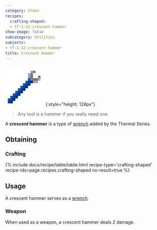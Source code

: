```yaml
---
category: Items
recipes:
  crafting-shaped:
  - tf-1-12-crescent-hammer
show-image: false
subcategory: Utilities
subjects:
- tf-1-12-crescent-hammer
title: Crescent Hammer
---
```


![Crescent hammer](/assets/images/docs/1.12/thermal-foundation/crescent-hammer.png){:style="height: 128px"}

> Any tool is a hammer if you really need one.


A **crescent hammer** is a type of [wrench](../../wrenches/) added by the
Thermal Series.


Obtaining
---------

### Crafting
{% include docs/recipe/table/table.html recipe-type='crafting-shaped' recipe-ids=page.recipes.crafting-shaped no-result=true %}


Usage
-----

A crescent hammer serves as a [wrench](../../wrenches/#usage).

### Weapon
When used as a weapon, a crescent hammer deals 2 damage.
